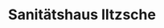 ---
title: "Sanitätshaus Iltzsche"
url: /dresden/sanitaetshaus-iltzsche-buenaustrasse/
shop: Sanitätshaus
---